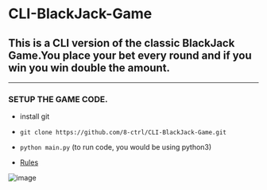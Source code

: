 # CLI-BlackJack-Game
## This is a CLI version of the classic BlackJack Game.You place your bet every round and if you win you win double the amount.

--- 
### SETUP THE GAME CODE.

  * install git
  * `git clone https://github.com/8-ctrl/CLI-BlackJack-Game.git`
  * `python main.py` (to run code, you would be using python3) 

* [Rules](https://github.com/8-ctrl/CLI-BlackJack-Game/blob/main/RULES.MD)

![image](https://user-images.githubusercontent.com/81361521/119273595-40191a00-bc29-11eb-9fd6-526a77314bc2.png)
